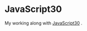 # JavaScript30

My working along with [JavaScript30](https://javascript30.com/?fbclid=IwAR28Lu2_YS00naGorGG8FOQcN888ft1uICiiMZ3NZzplBlbutxeZRVxtJ0Q) .
